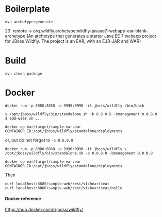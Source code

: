 # Boilerplate

`mvn archetype:generate`

23: remote -> org.wildfly.archetype:wildfly-javaee7-webapp-ear-blank-archetype (An archetype that generates a starter Java EE 7 webapp project for JBoss Wildfly. The project is an EAR, with an EJB-JAR and WAR)

# Build

`mvn clean package`

# Docker

```
docker run -p 8080:8080 -p 9990:9990 -it jboss/wildfly /bin/bash

$ /opt/jboss/wildfly/bin/standalone.sh -b 0.0.0.0 -bmanagement 0.0.0.0
$ add-user.sh ...
                                               
docker cp ear/target/sample-ear.ear CONTAINER_ID:/opt/jboss/wildfly/standalone/deployments

```
or, but do not forget to `-b 0.0.0.0`


```
docker run -p 8080:8080 -p 9990:9990 -it jboss/wildfly \
/opt/jboss/wildfly/bin/standalone.sh -b 0.0.0.0 -bmanagement 0.0.0.0

docker cp ear/target/sample-ear.ear CONTAINER_ID:/opt/jboss/wildfly/standalone/deployments
```

Then

```
curl localhost:8080/sample-web/rest/v1/heartbeat
curl localhost:8080/sample-web/rest/v1/heartbeat/hello
```


#### Docker reference
https://hub.docker.com/r/jboss/wildfly/
